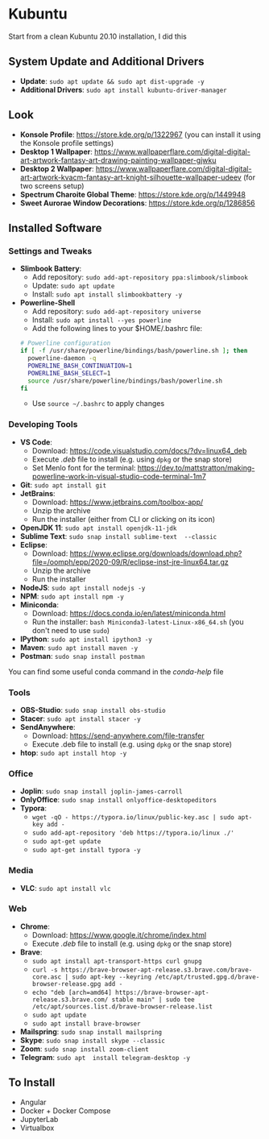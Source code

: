 # Kubuntu
Start from a clean Kubuntu 20.10 installation, I did this

## System Update and Additional Drivers
- **Update**: `sudo apt update && sudo apt dist-upgrade -y`
- **Additional Drivers**: `sudo apt install kubuntu-driver-manager`

## Look
- **Konsole Profile**: https://store.kde.org/p/1322967 (you can install it using the Konsole profile settings)
- **Desktop 1 Wallpaper**: https://www.wallpaperflare.com/digital-digital-art-artwork-fantasy-art-drawing-painting-wallpaper-gjwku
- **Desktop 2 Wallpaper**: https://www.wallpaperflare.com/digital-digital-art-artwork-kvacm-fantasy-art-knight-silhouette-wallpaper-udeev (for two screens setup)
- **Spectrum Charoite Global Theme**: https://store.kde.org/p/1449948
- **Sweet Aurorae Window Decorations**: https://store.kde.org/p/1286856

## Installed Software

### Settings and Tweaks
- **Slimbook Battery**: 
	- Add repository: `sudo add-apt-repository ppa:slimbook/slimbook`
	- Update: `sudo apt update`
	- Install: `sudo apt install slimbookbattery -y`
- **Powerline-Shell**
	- Add repository: `sudo add-apt-repository universe`
	- Install: `sudo apt install --yes powerline`
	- Add the following lines to your $HOME/.bashrc file:
	```bash
	# Powerline configuration
	if [ -f /usr/share/powerline/bindings/bash/powerline.sh ]; then
	  powerline-daemon -q
	  POWERLINE_BASH_CONTINUATION=1
	  POWERLINE_BASH_SELECT=1
	  source /usr/share/powerline/bindings/bash/powerline.sh
	fi
	```
	- Use `source ~/.bashrc` to apply changes

### Developing Tools
- **VS Code**: 
	- Download: https://code.visualstudio.com/docs/?dv=linux64_deb
	- Execute *.deb* file to install (e.g. using `dpkg` or the snap store)
	- Set Menlo font for the terminal: https://dev.to/mattstratton/making-powerline-work-in-visual-studio-code-terminal-1m7
- **Git**: `sudo apt install git`
- **JetBrains**: 
	- Download: https://www.jetbrains.com/toolbox-app/
	- Unzip the archive
	- Run the installer (either from CLI or clicking on its icon)
- **OpenJDK 11**: `sudo apt install openjdk-11-jdk`
- **Sublime Text**: `sudo snap install sublime-text  --classic`
- **Eclipse**:
	- Download: https://www.eclipse.org/downloads/download.php?file=/oomph/epp/2020-09/R/eclipse-inst-jre-linux64.tar.gz
	- Unzip the archive
	- Run the installer
- **NodeJS**: `sudo apt install nodejs -y`
- **NPM**: `sudo apt install npm -y`
- **Miniconda**: 
	- Download: https://docs.conda.io/en/latest/miniconda.html
	- Run the installer: `bash Miniconda3-latest-Linux-x86_64.sh` (you don't need to use `sudo`)
- **IPython**: `sudo apt install ipython3 -y`
- **Maven**: `sudo apt install maven -y`
- **Postman**: `sudo snap install postman`

You can find some useful conda command in the *conda-help* file

### Tools
- **OBS-Studio**: `sudo snap install obs-studio`
- **Stacer**: `sudo apt install stacer -y`
- **SendAnywhere**:
	- Download: https://send-anywhere.com/file-transfer
	- Execute .deb file to install (e.g. using `dpkg` or the snap store)
- **htop**: `sudo apt install htop -y`

### Office
- **Joplin**: `sudo snap install joplin-james-carroll`
- **OnlyOffice**: `sudo snap install onlyoffice-desktopeditors`
- **Typora**:
	- `wget -qO - https://typora.io/linux/public-key.asc | sudo apt-key add -`
	- `sudo add-apt-repository 'deb https://typora.io/linux ./'`
	- `sudo apt-get update`
	- `sudo apt-get install typora -y`

### Media
- **VLC**: `sudo apt install vlc`

### Web
- **Chrome**:
	- Download: https://www.google.it/chrome/index.html
	- Execute *.deb* file to install (e.g. using `dpkg` or the snap store)
- **Brave**:
	- `sudo apt install apt-transport-https curl gnupg`
	- `curl -s https://brave-browser-apt-release.s3.brave.com/brave-core.asc | sudo apt-key --keyring /etc/apt/trusted.gpg.d/brave-browser-release.gpg add -`
	- `echo "deb [arch=amd64] https://brave-browser-apt-release.s3.brave.com/ stable main" | sudo tee /etc/apt/sources.list.d/brave-browser-release.list`
	- `sudo apt update`
	- `sudo apt install brave-browser`
- **Mailspring**: `sudo snap install mailspring`
- **Skype**: `sudo snap install skype --classic`
- **Zoom**: `sudo snap install zoom-client`
- **Telegram**: `sudo apt  install telegram-desktop -y`

## To Install
- Angular
- Docker + Docker Compose
- JupyterLab
- Virtualbox
